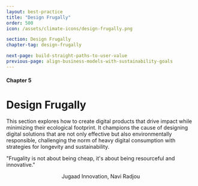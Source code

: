 ```yaml
---
layout: best-practice
title: "Design Frugally"
order: 500
icon: /assets/climate-icons/design-frugally.png

section: Design Frugally
chapter-tag: design-frugally

next-page: build-straight-paths-to-user-value
previous-page: align-business-models-with-sustainability-goals
---
```

#### Chapter 5
# Design Frugally

<div class="bigquote" style="text-align:left;"> 
  <p>This section explores how to create digital products that drive impact while minimizing their ecological footprint. It champions the cause of designing digital solutions that are not only effective but also environmentally responsible, challenging the norm of heavy digital consumption with strategies for longevity and sustainability.</p>
</div>

<div class="bigquote">
  <span class="highlight">"Frugality is not about being cheap, it's about being resourceful and innovative."</span>
</div>

<p style="text-align:center;">Jugaad Innovation, Navi Radjou</p>